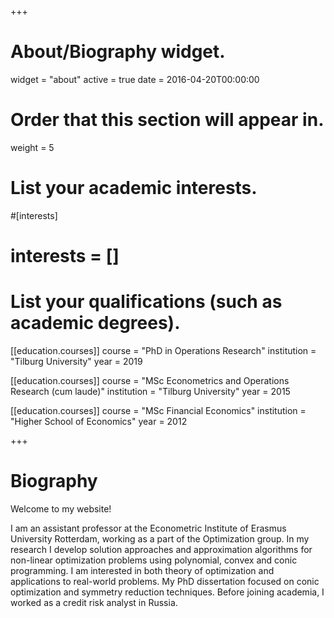 +++
# About/Biography widget.
widget = "about"
active = true
date = 2016-04-20T00:00:00

# Order that this section will appear in.
weight = 5

# List your academic interests.
#[interests]
# interests = [] 

# List your qualifications (such as academic degrees).

[[education.courses]]
  course = "PhD in Operations Research"
  institution = "Tilburg University"
  year = 2019
  
[[education.courses]]
  course = "MSc Econometrics and Operations Research (cum laude)"
  institution = "Tilburg University"
  year = 2015

[[education.courses]]
  course = "MSc Financial Economics"
  institution = "Higher School of Economics"
  year = 2012
 
+++

# Biography
Welcome to my website!

I am an assistant professor at the Econometric Institute of Erasmus University Rotterdam, working as a part of the Optimization group. In my research I develop solution approaches and approximation algorithms for non-linear optimization problems using polynomial, convex and conic programming. I am interested in both theory of optimization and applications to real-world problems. My PhD dissertation focused on conic optimization and symmetry reduction techniques. Before joining academia, I worked as a credit risk analyst in Russia.
